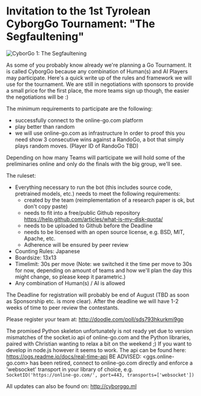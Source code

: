 # Invitation to the 1st Tyrolean CyborgGo Tournament: "The Segfaultening"
![CyborGo 1: The Segfaultening](/assets/img/cyborgo1_segfaultening.png)

As some of you probably know already we're planning a Go Tournament. It is called CyborgGo because any combination of Human(s) and AI Players may participate.
Here's a quick write up of the rules and framework we will use for the tournament.
We are still in negotiations with sponsors to provide a small price for the first place, the more teams sign up though, the easier the negotiations will be :)

The minimum requirements to participate are the following:
* successfully connect to the online-go.com platform
* play better than random
* we will use online-go.com as infrastructure
In order to proof this you need show 3 consecutive wins against a RandoGo, a bot that simply plays random moves.
(Player ID of RandoGo TBD)

Depending on how many Teams will participate we will hold some of the preliminaries online and only do the finals with the big group, we'll see.

The ruleset:
* Everything necessary to run the bot (this includes source code, pretrained models, etc.) needs to meet the following requirements:
    * created by the team (reimplementation of a research paper is ok, but don't copy paste)
    * needs to fit into a free/public Github repository <https://help.github.com/articles/what-is-my-disk-quota/>
    * needs to be uploaded to Github before the Deadline
    * needs to be licensed with an open source license, e.g. BSD, MIT, Apache, etc.
    * Adherence will be ensured by peer review
* Counting Rules: Japanese 
* Boardsize: 13x13
* Timelimit: 30s per move (Note: we switched it the time per move to 30s for now, depending on amount of teams and how we'll plan the day this might change, so please keep it parametric.)
* Any combination of Human(s) / AI is allowed

The Deadline for registration will probably be end of August (TBD as soon as Sponsorship etc. is more clear).
After the deadline we will have 1-2 weeks of time to peer review the contestants.

Please register your team at: <http://doodle.com/poll/sds793hkurkmi9gp>

The promised Python skeleton unfortunately is not ready yet due to version mismatches of the socket.io api of online-go.com and the Python libraries, paired with Christian wanting to relax a bit on the weekend ;)
If you want to develop in node.js however it seems to work.
The api can be found here: <https://ogs.readme.io/docs/real-time-api>
BE ADVISED: <ggs.online-go.com> has been retired, connect to online-go.com directly and enforce a 'websocket' transport in your library of choice, e.g.
```SocketIO('https://online-go.com/', port=443, transports=['websocket'])```

All updates can also be found on:
<http://cyborggo.ml>

